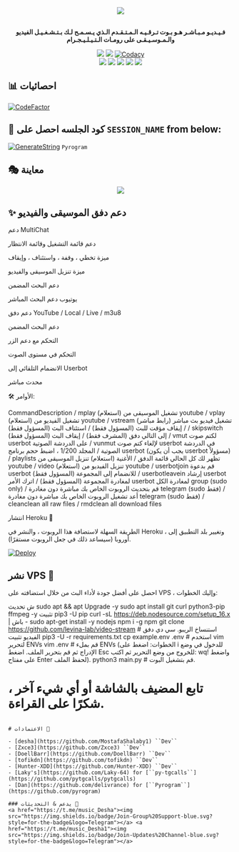 <p align="center"><a href="https://t.me/V_I_DE_bot"><img src="https://github.com/levina-lab/video-stream/raw/main/driver/veezlogo.png"></a></p>
<p align="center">
    <br><b>فـيـديـو مـبـاشـر هـو بـوت تـرقـيـه الـمـتـقـدم الـذي يـسـمـح لـك بـتـشـغـيـل الفيديو والـمـوسـيـقـى على رومـات الـتـيـلـيـجـرام</b><br>
</p>
<p align="center">
    <a href="https://www.python.org/" alt="made-with-python"> <img src="https://img.shields.io/badge/Made%20with-Python-black.svg?style=flat-square&logo=python&logoColor=blue&color=red" /></a>
    <a href="https://github.com/levina-lab/video-stream/graphs/commit-activity" alt="Maintenance"> <img src="https://img.shields.io/badge/Maintained%3F-yes-red.svg?style=flat-square" /></a>
    <a href="https://app.codacy.com/gh/levina-lab/video-stream/dashboard"> <img src="https://img.shields.io/codacy/grade/a723cb464d5a4d25be3152b5d71de82d?color=red&logo=codacy&style=flat-square" alt="Codacy" /></a><br>
    <a href="https://github.com/levina-lab/video-stream"> <img src="https://img.shields.io/github/repo-size/levina-lab/video-stream?color=red&logo=github&logoColor=blue&style=flat-square" /></a>
    <a href="https://github.com/levina-lab/video-stream/commits/main"> <img src="https://img.shields.io/github/last-commit/levina-lab/video-stream?color=red&logo=github&logoColor=blue&style=flat-square" /></a>
    <a href="https://github.com/levina-lab/video-stream/issues"> <img src="https://img.shields.io/github/issues/levina-lab/video-stream?color=red&logo=github&logoColor=blue&style=flat-square" /></a>
    <a href="https://github.com/levina-lab/video-stream/network/members"> <img src="https://img.shields.io/github/forks/levina-lab/video-stream?color=red&logo=github&logoColor=blue&style=flat-square" /></a>  
    <a href="https://github.com/levina-lab/video-stream/network/members"> <img src="https://img.shields.io/github/stars/levina-lab/video-stream?color=red&logo=github&logoColor=blue&style=flat-square" /></a>  
</p>

## 📊 احصائيات
[![CodeFactor](https://www.codefactor.io/repository/github/levina-lab/video-stream/badge)](https://www.codefactor.io/repository/github/levina-lab/video-stream)

## 🧪 كود الجلسه احصل على `SESSION_NAME` from below:

[![GenerateString](https://img.shields.io/badge/repl.it-generateString-yellowgreen)](https://replit.com/@levinalab/StringSession#main.py) ``Pyrogram``

## 🎭 معاينة
<p align="center">
  <img src="https://telegra.ph/file/924bde9bda30db3246eec.jpg">
</p>

## ✨ دعم دفق الموسيقى والفيديو

دعم MultiChat

دعم قائمة التشغيل وقائمة الانتظار

ميزة تخطي ، وقفة ، واستئناف ، وإيقاف

ميزة تنزيل الموسيقى والفيديو

دعم البحث المضمن

يوتيوب دعم البحث المباشر

دعم دفق YouTube / Local / Live / m3u8

دعم البحث المضمن

التحكم مع دعم الزر

التحكم في مستوى الصوت

الانضمام التلقائي إلى Userbot

محدث مباشر

🛠 الأوامر:

CommandDescription / mplay (استعلام) تشغيل الموسيقى من youtube / vplay (استعلام) تشغيل الفيديو من youtube / vstream (رابط مباشر) تشغيل فيديو بث مباشر / إيقاف مؤقت للبث (المسؤول فقط) / استئناف البث (المسؤول فقط) / skipswitch إلى التالي دفق (المشرف فقط) / إيقاف البث (المسؤول فقط) / vmut لكتم صوت userbot على الدردشة الصوتية / vunmut لإلغاء كتم صوت userbot في الدردشة الصوتية / المجلد 1/200 ، اضبط حجم برنامج userbot (يجب أن يكون userbot مسؤولاً) / playlists تظهر لك كل الحالي قائمة الدفق / الأغنية (استعلام) تنزيل الموسيقى من youtube / video (استعلام) تنزيل الفيديو من youtube / userbotjoin قم بدعوة userbot للانضمام إلى المجموعة (المسؤول فقط) / userbotleavein إرشاد userbot لمغادرة المجموعة (المسؤول فقط) / اترك الأمر userbot لمغادرة الكل group (sudo only) / قم بتحديث الروبوت الخاص بك مباشرة دون مغادرة telegram (sudo فقط) / أعد تشغيل الروبوت الخاص بك مباشرة دون مغادرة telegram (sudo فقط) / cleanclean all raw files / rmdclean all download files

انتشار Heroku 💜

الطريقة السهلة لاستضافة هذا الروبوت ، والنشر في Heroku ، وتغيير بلد التطبيق إلى أوروبا (سيساعد ذلك في جعل الروبوت مستقرًا).

[![Deploy](https://www.herokucdn.com/deploy/button.svg)](https://heroku.com/deploy?template=https://github.com/jaxsoo00n/Video-Stream)

## نشر VPS 📡
احصل على أفضل جودة لأداء البث من خلال استضافته على VPS ، وإليك الخطوات:

ش
تحديث sudo apt && apt Upgrade -y
sudo apt install git curl python3-pip ffmpeg -y
تثبيت pip3 -U pip
curl -sL https://deb.nodesource.com/setup_16.x | باش -
sudo apt-get install -y nodejs
npm i -g npm
git clone https://github.com/levina-lab/video-stream # استنساخ الريبو.
سي دي دفق الفيديو
تثبيت pip3 -U -r requirements.txt
cp example.env .env # استخدم vim لتحرير ENVs
vim .env # قم بملء ENVs (الخطوات: اضغط على i للدخول في وضع الإدراج ثم قم بتحرير الملف. اضغط Esc للخروج من وضع التحرير ثم اكتب: wq! واضغط على مفتاح Enter لحفظ الملف).
python3 main.py # قم بتشغيل البوت.

# تابع المضيف بالشاشة أو أي شيء آخر ، شكرًا على القراءة.
```

# الاعتمادات 💖

- [desha](https://github.com/MostafaShalaby1) ``Dev``
- [Zxce3](https://github.com/Zxce3) ``Dev``
- [DoellBarr](https://github.com/DoellBarr) ``Dev``
- [tofikdn](https://github.com/tofikdn) ``Dev``
- [Hunter-XDD](https://github.com/Hunter-XDD) ``Dev``
- [Laky's](https://github.com/Laky-64) for [``py-tgcalls``](https://github.com/pytgcalls/pytgcalls)
- [Dan](https://github.com/delivrance) for [``Pyrogram``](https://github.com/pyrogram)

### يدعم & التحديثات 🎑
<a href="https://t.me/music_Desha"><img src="https://img.shields.io/badge/Join-Group%20Support-blue.svg?style=for-the-badge&logo=Telegram"></a> <a href="https://t.me/music_Desha1"><img src="https://img.shields.io/badge/Join-Updates%20Channel-blue.svg?style=for-the-badge&logo=Telegram"></a>
